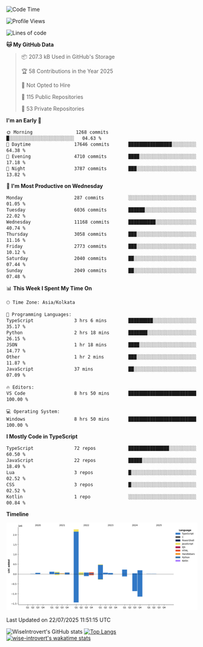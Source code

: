<!--START_SECTION:waka-->
![Code Time](http://img.shields.io/badge/Code%20Time-2%2C400%20hrs%2043%20mins-blue)

![Profile Views](http://img.shields.io/badge/Profile%20Views-0-blue)

![Lines of code](https://img.shields.io/badge/From%20Hello%20World%20I%27ve%20Written-4.0%20million%20lines%20of%20code-blue)

**🐱 My GitHub Data** 

> 📦 207.3 kB Used in GitHub's Storage 
 > 
> 🏆 58 Contributions in the Year 2025
 > 
> 🚫 Not Opted to Hire
 > 
> 📜 115 Public Repositories 
 > 
> 🔑 53 Private Repositories 
 > 
**I'm an Early 🐤** 

```text
🌞 Morning                1268 commits        █░░░░░░░░░░░░░░░░░░░░░░░░   04.63 % 
🌆 Daytime                17646 commits       ████████████████░░░░░░░░░   64.38 % 
🌃 Evening                4710 commits        ████░░░░░░░░░░░░░░░░░░░░░   17.18 % 
🌙 Night                  3787 commits        ███░░░░░░░░░░░░░░░░░░░░░░   13.82 % 
```
📅 **I'm Most Productive on Wednesday** 

```text
Monday                   287 commits         ░░░░░░░░░░░░░░░░░░░░░░░░░   01.05 % 
Tuesday                  6036 commits        ██████░░░░░░░░░░░░░░░░░░░   22.02 % 
Wednesday                11168 commits       ██████████░░░░░░░░░░░░░░░   40.74 % 
Thursday                 3058 commits        ███░░░░░░░░░░░░░░░░░░░░░░   11.16 % 
Friday                   2773 commits        ███░░░░░░░░░░░░░░░░░░░░░░   10.12 % 
Saturday                 2040 commits        ██░░░░░░░░░░░░░░░░░░░░░░░   07.44 % 
Sunday                   2049 commits        ██░░░░░░░░░░░░░░░░░░░░░░░   07.48 % 
```


📊 **This Week I Spent My Time On** 

```text
🕑︎ Time Zone: Asia/Kolkata

💬 Programming Languages: 
TypeScript               3 hrs 6 mins        █████████░░░░░░░░░░░░░░░░   35.17 % 
Python                   2 hrs 18 mins       ███████░░░░░░░░░░░░░░░░░░   26.15 % 
JSON                     1 hr 18 mins        ████░░░░░░░░░░░░░░░░░░░░░   14.77 % 
Other                    1 hr 2 mins         ███░░░░░░░░░░░░░░░░░░░░░░   11.87 % 
JavaScript               37 mins             ██░░░░░░░░░░░░░░░░░░░░░░░   07.09 % 

🔥 Editors: 
VS Code                  8 hrs 50 mins       █████████████████████████   100.00 % 

💻 Operating System: 
Windows                  8 hrs 50 mins       █████████████████████████   100.00 % 
```

**I Mostly Code in TypeScript** 

```text
TypeScript               72 repos            ███████████████░░░░░░░░░░   60.50 % 
JavaScript               22 repos            █████░░░░░░░░░░░░░░░░░░░░   18.49 % 
Lua                      3 repos             █░░░░░░░░░░░░░░░░░░░░░░░░   02.52 % 
CSS                      3 repos             █░░░░░░░░░░░░░░░░░░░░░░░░   02.52 % 
Kotlin                   1 repo              ░░░░░░░░░░░░░░░░░░░░░░░░░   00.84 % 
```



**Timeline**

![Lines of Code chart](https://raw.githubusercontent.com/wise-introvert/wise-introvert/master/assets/bar_graph.png)


 Last Updated on 22/07/2025 11:51:15 UTC
<!--END_SECTION:waka-->

![WiseIntrovert's GitHub stats](https://github-readme-stats.vercel.app/api?username=wise-introvert&count_private=true&show_icons=true)
[![Top Langs](https://github-readme-stats.vercel.app/api/top-langs/?username=wise-introvert&langs_count=10)](https://github.com/anuraghazra/github-readme-stats)
[![wise-introvert's wakatime stats](https://github-readme-stats.vercel.app/api/wakatime?username=wiseintrovert)](https://github.com/anuraghazra/github-readme-stats)
